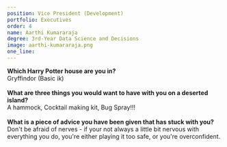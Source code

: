 ```yaml
---
position: Vice President (Development)
portfolio: Executives
order: 4
name: Aarthi Kumararaja
degree: 3rd-Year Data Science and Decisions
image: aarthi-kumararaja.png
one_line:
---
```

**Which Harry Potter house are you in?**
<br>
Gryffindor (Basic ik)
<br><br>
**What are three things you would want to have with you on a deserted island?**
<br>
A hammock, Cocktail making kit, Bug Spray!!!
<br><br>
**What is a piece of advice you have been given that has stuck with you?**
<br>
Don't be afraid of nerves - if your not always a little bit nervous with everything you do, you're either playing it too safe, or you're overconfident. 